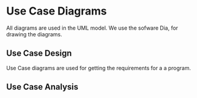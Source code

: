 # Use Case Diagrams

All diagrams are used in the UML model. We use the sofware Dia, for drawing the diagrams. 

## Use Case Design

Use Case diagrams are used for getting the requirements for a a program. 

## Use Case Analysis

